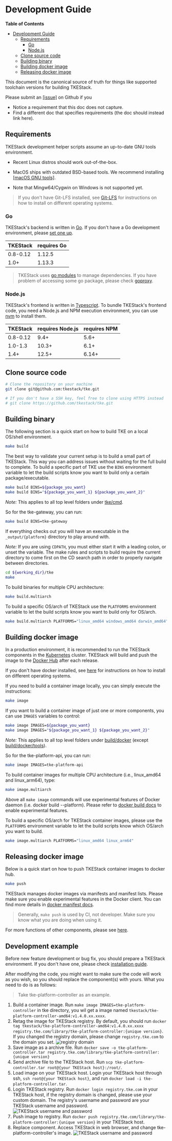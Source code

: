 # Development Guide

**Table of Contents**

- [Development Guide](#development-guide)
  - [Requirements](#requirements)
    - [Go](#go)
    - [Node.js](#nodejs)
  - [Clone source code](#clone-source-code)
  - [Building binary](#building-binary)
  - [Building docker image](#building-docker-image)
  - [Releasing docker image](#releasing-docker-image)

This document is the canonical source of truth for things like supported toolchain versions for building TKEStack.

Please submit an [[issue]](https://github.com/tkestack/tke/issues/new/choose) on Github if you
* Notice a requirement that this doc does not capture.
* Find a different doc that specifies requirements (the doc should instead link
  here).

## Requirements

TKEStack development helper scripts assume an up-to-date GNU tools environment.

* Recent Linux distros should work out-of-the-box.

* MacOS ships with outdated BSD-based tools. We recommend installing [[macOS GNU tools]](https://apple.stackexchange.com/questions/69223/how-to-replace-mac-os-x-utilities-with-gnu-core-utilities).

* Note that Mingw64/Cygwin on Windows is not supported yet.

> If you don't have Git-LFS installed, see [Git-LFS](https://github.com/git-lfs/git-lfs) for instructions on how to install on different operating systems.

### Go

TKEStack's backend is written in [Go](http://golang.org). If you don't have a Go development environment, please [set one up](http://golang.org/doc/code.html).

| TKEStack | requires Go |
| -------- | ----------- |
| 0.8-0.12 | 1.12.5      |
| 1.0+     | 1.13.3      |

> TKEStack uses [go modules](https://github.com/golang/go/wiki/Modules) to manage dependencies.
> If you have problem of accessing some go package, please check [goproxy](https://goproxy.io/).

### Node.js

TKEStack's frontend is written in [Typescript](https://www.typescriptlang.org/).
To bundle TKEStack's frontend code, you need a Node.js and NPM execution environment, you can use [nvm](https://github.com/nvm-sh/nvm/) to install them.

| TKEStack | requires Node.js | requires NPM |
| -------- | ---------------- | ------------ |
| 0.8-0.12 | 9.4+             | 5.6+         |
| 1.0-1.3  | 10.3+            | 6.1+         |
| 1.4+     | 12.5+            | 6.14+        |

## Clone source code

```sh
# Clone the repository on your machine
git clone git@github.com:tkestack/tke.git

# If you don't have a SSH key, feel free to clone using HTTPS instead
# git clone https://github.com/tkestack/tke.git
```

## Building binary

The following section is a quick start on how to build TKE on a local OS/shell
environment.

```sh
make build
```

The best way to validate your current setup is to build a small part of TKEStack.
This way you can address issues without waiting for the full build to complete.
To build a specific part of TKE use the `BINS` environment variable to let the build scripts know you want to build only a certain package/executable.

```sh
make build BINS=${package_you_want}
make build BINS="${package_you_want_1} ${package_you_want_2}"
```

*Note:* This applies to all top level folders under [tke/cmd](../../cmd).

So for the tke-gateway, you can run:

```sh
make build BINS=tke-gateway
```

If everything checks out you will have an executable in the `_output/{platform}` directory to play around with.

*Note:* If you are using `CDPATH`, you must either start it with a leading colon, or unset the variable. The make rules and scripts to build require the current directory to come first on the CD search path in order to properly navigate between directories.

```sh
cd ${working_dir}/tke
make
```

To build binaries for multiple CPU architecture:

```sh
make build.multiarch
```

To build a specific OS/arch of TKEStack use the `PLATFORMS` environment variable to let the build scripts know you want to build only for OS/arch.

```sh
make build.multiarch PLATFORMS="linux_amd64 windows_amd64 darwin_amd64"
```

## Building docker image

In a production environment, it is recommended to run the TKEStack components in the [Kubernetes](https://kubernetes.io/) cluster. TKEStack will build and push the image to the [Docker Hub](https://cloud.docker.com/u/tkestack/repository/list) after each release.

If you don't have docker installed, see [here](running-locally.md#docker) for instructions on how to install on different operating systems.

If you need to build a container image locally, you can simply execute the instructions:

```sh
make image
```

If you want to build a container image of just one or more components, you can use `IMAGES` variables to control:

```sh
make image IMAGES=${package_you_want}
make image IMAGES="${package_you_want_1} ${package_you_want_2}"
```

*Note:* This applies to all top level folders under [build/docker](../../build/docker) (except [build/docker/tools](../../build/docker/tools)).

So for the tke-platform-api, you can run:

```sh
make image IMAGES=tke-platform-api
```

To build container images for multiple CPU architecture (i.e., linux_amd64 and linux_arm64), type:

```sh
make image.multiarch
```

Above all `make image` commands will use experimental features of Docker daemon (i.e. docker build --platform). 
Please refer to [docker build docs](https://docs.docker.com/engine/reference/commandline/build/#--platform) to enable experimental features.

To build a specific OS/arch for TKEStack container images, please use the `PLATFORMS` environment variable to
let the build scripts know which OS/arch you want to build.

```sh
make image.multiarch PLATFORMS="linux_amd64 linux_arm64"
```

## Releasing docker image

Below is a quick start on how to push TKEStack container images to docker hub.

```sh
make push
```

TKEStack manages docker images via manifests and manifest lists.
Please make sure you enable experimental features in the Docker client.
You can find more details in [docker manifest docs](https://docs.docker.com/engine/reference/commandline/manifest/).

> Generally, `make push` is used by CI, not developer. Make sure you know what you are doing when using it.

For more functions of other components, please see [here](components.md).

## Development example

Before new feature development or bug fix, you should prepare a TKEStack environment. If you don't have one, please check [installation guide](https://github.com/tkestack/tke/tree/master/docs/guide/zh-CN/installation).

After modifying the code, you might want to make sure the code will work as you wish, so you should replace the component(s) with yours. What you need to do is as follows:

> Take tke-platform-controller as an example. 

1. Build a container image. Run `make image IMAGES=tke-platform-controller` in tke directory, you wil get a image named `tkestack/tke-platform-controller-amd64:v1.4.0.xx.xxxx`.
2. Retag the image for TKEStack registry. By default, you should run `docker tag tkestack/tke-platform-controller-amd64:v1.4.0.xx.xxxx registry.tke.com/library/tke-platform-controller:{unique version}`. If you changed the registry domain, please change `registry.tke.com` to the domain you set.
![registry domain](../../docs/images/registry-domain.png)
3. Save image as a archive file. Run `docker save -o tke-platform-controller.tar registry.tke.com/library/tke-platform-controller:{unique version}`
4. Send archive file to the TKEStack host. Run `scp tke-platform-controller.tar root@{your TKEStack host}:/root/`.
5. Load image on your TKEStack host. Login your TKEStack host through ssh, `ssh root@{your TKEStack host}`, and run `docker load -i tke-platform-controller.tar`.
6. Login TKEStack registry. Run `docker login registry.tke.com` in your TKEStack host, if the registry domain is changed, please use your custom domain. The registry's username and password are your TKEStack username and password.
![TKEStack username and password](../../docs/images/tkestack-user-pwd.png)
7. Push image to registry. Run `docker push registry.tke.com/library/tke-platform-controller:{unique version}` in your TKEStack host.
8. Replace component. Access TKEStack in web browser, and change tke-platform-controller's image.
![TKEStack username and password](../../docs/images/replace-component.png)